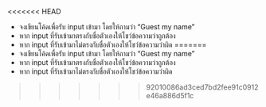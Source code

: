 <<<<<<< HEAD
- จงเขียนโค้ดเพื่อรับ input เข้ามา โดยให้ถามว่า “Guest my name”
- หาก input ที่รับเข้ามาตรงกับชื่อตัวเองให้โชว์ข้อความว่าถูกต้อง
- หาก input ที่รับเข้ามาไม่ตรงกับชื่อตัวเองให้โชว์ข้อความว่าผิด
=======
- จงเขียนโค้ดเพื่อรับ input เข้ามา โดยให้ถามว่า “Guest my name”
- หาก input ที่รับเข้ามาตรงกับชื่อตัวเองให้โชว์ข้อความว่าถูกต้อง
- หาก input ที่รับเข้ามาไม่ตรงกับชื่อตัวเองให้โชว์ข้อความว่าผิด
>>>>>>> 92010086ad3ced7bd2fee91c0912e46a886d5f1c
